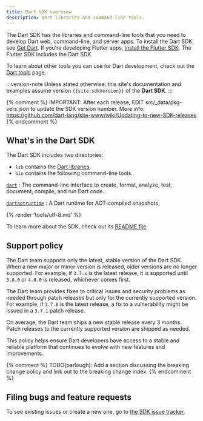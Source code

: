 ```yaml
---
title: Dart SDK overview
description: Dart libraries and command-line tools.
---
```


The Dart SDK has the libraries and command-line tools that you need to develop
Dart web, command-line, and server apps.
To install the Dart SDK, see [Get Dart](/get-dart).
If you're developing Flutter apps, [install the Flutter SDK][flutter].
The Flutter SDK includes the Dart SDK.

To learn about other tools you can use for Dart development,
check out the [Dart tools](/tools) page.

:::version-note
Unless stated otherwise,
this site's documentation and examples assume
version `{{site.sdkVersion}}` of the **Dart SDK**.
:::

{% comment %}
  IMPORTANT: After each release, EDIT src/_data/pkg-vers.json
  to update the SDK version number.
  More info: https://github.com/dart-lang/site-www/wiki/Updating-to-new-SDK-releases
{% endcomment %}

## What's in the Dart SDK

The Dart SDK includes two directories:

* `lib` contains the [Dart libraries][].
* `bin` contains the following command-line tools.

[`dart`](/tools/dart-tool)
: The command-line interface to create, format, analyze, test,
  document, compile, and run Dart code.
  
[`dartaotruntime`](/tools/dartaotruntime)
: A Dart runtime for AOT-compiled snapshots.

{% render 'tools/utf-8.md' %}

To learn more about the SDK, check out its [README file][readme].

## Support policy

The Dart team supports only the latest, stable version of the Dart SDK.
When a new major or minor version is released,
older versions are no longer supported.
For example, if `3.7.x` is the latest release,
it is supported until `3.8.0` or `4.0.0` is released,
whichever comes first.

The Dart team provides fixes to critical issues and security problems as needed
through patch releases but only for the currently supported version.
For example, if `3.7.0` is the latest release,
a fix to a vulnerability might be issued in a `3.7.1` patch release.

On average, the Dart team ships a new stable release every 3 months.
Patch releases to the currently supported version are shipped as needed.

This policy helps ensure Dart developers have access to
a stable and reliable platform that continues to
evolve with new features and improvements.

{% comment %}
TODO(parlough): Add a section discussing the breaking change policy
and link out to the breaking change index.
{% endcomment %}

## Filing bugs and feature requests

To see existing issues or create a new one,
go to [the SDK issue tracker][sdk-issues].

[Dart libraries]: /libraries
[flutter]: {{site.flutter-docs}}/get-started/install
[readme]: {{site.repo.dart.sdk}}/blob/main/README.dart-sdk
[sdk-issues]: {{site.repo.dart.sdk}}/issues
